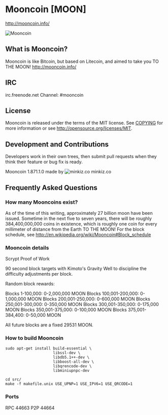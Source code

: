 # Mooncoin [MOON]
http://mooncoin.info/

<!--| ![Mooncoin](http://bit.ly/moonlogo) |-->
![Mooncoin](https://raw.githubusercontent.com/gjhiggins/mooncoin/mooncoin/src/qt/res/icons/bitcoin.png)

## What is Mooncoin?
Mooncoin is like Bitcoin, but based on Litecoin, and aimed to take you TO THE MOON!
http://mooncoin.info/

## IRC
irc.freenode.net Channel: #mooncoin

## License
Mooncoin is released under the terms of the MIT license. See [COPYING](COPYING)
for more information or see http://opensource.org/licenses/MIT.

## Development and Contributions
Developers work in their own trees, then submit pull requests when they think
their feature or bug fix is ready.

Mooncoin 1.871.1.0 made by ![minkiz.co](http://minkiz.co/img/assets/minkiz.png) minkiz.co

## Frequently Asked Questions

### How many Mooncoins exist?
As of the time of this writing, approximately 27 billion moon have been issued. Sometime in the next five to seven years, there will be roughly 384,400,000,000 coins in existence, which is roughly one coin for every millimeter of distance from the Earth TO THE MOON!
For the block schedule, see http://en.wikipedia.org/wiki/Mooncoin#Block_schedule

### Mooncoin details
Scrypt Proof of Work

90 second block targets with Kimoto's Gravity Well to discipline the difficulty adjustments per block.

Random block rewards:

Blocks 1-100,000: 0-2,000,000 MOON
Blocks 100,001-200,000: 0-1,000,000 MOON
Blocks 200,001-250,000: 0-600,000 MOON
Blocks 250,001-300,000: 0-350,000 MOON
Blocks 300,001-350,000: 0-175,000 MOON
Blocks 350,001-375,000: 0-100,000 MOON
Blocks 375,001-384,400: 0-50,000 MOON

All future blocks are a fixed 29531 MOON.

### How to build Mooncoin

    sudo apt-get install build-essential \
                         libssl-dev \
                         libdb5.1++-dev \
                         libboost-all-dev \
                         libqrencode-dev \
                         libminiupnpc-dev

    cd src/
    make -f makefile.unix USE_UPNP=1 USE_IPV6=1 USE_QRCODE=1

### Ports
RPC 44663
P2P 44664
